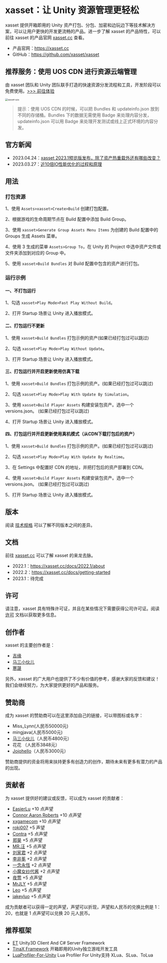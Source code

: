 # xasset：让 Unity 资源管理更轻松

xasset 提供开箱即用的 Unity 资产打包、分包、加密和边玩边下等技术解决方案，可以让用户更快的开发更流畅的产品。进一步了解 xasset 的产品特性，可以前往 xasset 的产品官网 [xasset.cc](https://xasset.cc) 查看。

- 产品官网：https://xasset.cc
- GitHub：https://github.com/xasset/xasset

## 推荐服务：使用 UOS CDN 进行资源云端管理

由 xasset 团队和 Unity 团队联手打造的快速资源分发流程和工具，开发阶段可以免费使用。[>>> 前往体验](https://uos.unity.cn/partner/xasset)

<img src="https://uos.unity.cn/images/homepage/xasset-hp.png" alt="xasset-uos" style="zoom:50%;" />

> 提示：使用 UOS CDN 的时候，可以把 Bundles 和 updateinfo.json 放到不同的存储桶。Bundles 下的数据无需使用 Badge 来处理内容分发，updateinfo.json 可以用 Badge 来处理开发测试或线上正式环境的内容分发。

## 官方新闻

- 2023.04.24：[xasset 2023.1预览版发布，除了资产热重载外还有哪些改变？](https://mp.weixin.qq.com/s/H2HDtwnp1mG_F4v1TahVJg)
- 2023.03.27：[近10倍IO性能优化的过程和原理](https://mp.weixin.qq.com/s/X0Tc6-UKVqfEXrzSEY17Zw)

## 用法

### 打包资源

1、使用 `Assets>xasset>Create>Build` 创建打包配置。

2、根据游戏的生命周期节点在 Build 配置中添加 Build Group。

3、使用 `xasset>Generate Group Assets Menu Items` 为创建的 Build 配置中的 Groups 生成 Assets 菜单。

4、使用 3 生成的菜单 `Assets>Group To`，在 Unity 的 Project 中选中资产文件或文件夹添加到对应的 Group 中。

5、使用 `xasset>Build Bundles` 对 Build 配置中包含的资产进行打包。

### 运行示例

#### 一、不打包运行

1、勾选 `xasset>Play Mode>Fast Play Without Build`。

2、打开 Startup 场景让 Unity 进入播放模式。

#### 二、打包运行不更新

1、使用 `xasset>Build Bundles` 打包示例的资产(如果已经打包过可以跳过)

2、勾选 `xasset>Play Mode>Play Without Update`。

3、打开 Startup 场景让 Unity 进入播放模式。

#### 三、打包运行并开启更新使用仿真下载

1、使用 `xasset>Build Bundles` 打包示例的资产。(如果已经打包过可以跳过)

2、勾选 `xasset>Play Mode>Play With Update By Simulation`。

3、使用  `xasset>Build Player Assets` 构建安装包资产。选中一个 versions.json。 (如果已经打包过可以跳过)

4、打开 Startup 场景让 Unity 进入播放模式。

#### 四、打包运行并开启更新使用真机模式（从CDN下载打包后的资产）

1、使用 `xasset>Build Bundles` 打包示例的资产。(如果已经打包过可以跳过)

2、勾选 `xasset>Play Mode>Play With Update By Realtime`。

3、在 Settings 中配置好 CDN 的地址，并把打包后的资产部署到 CDN。

4、使用  `xasset>Build Player Assets` 构建安装包资产。选中一个 versions.json。 (如果已经打包过可以跳过)

5、打开 Startup 场景让 Unity 进入播放模式。

## 版本

阅读 [技术规格](https://xasset.cc/price#技术规格) 可以了解不同版本之间的差异。

## 文档

前往 [xasset.cc](https://xasset.cc) 可以了解 xasset 的来龙去脉。

- 2022.1：https://xasset.cc/docs/2022.1/about
- 2022.2：https://xasset.cc/docs/getting-started
- 2023.1：待完成

## 许可

请注意，xasset 具有特殊许可证，并且在某些情况下需要获得公司许可证。阅读 [许可](LICENSE.md) 文档以获取更多信息。

## 创作者

xasset 的主要创作者是：

- [吉缘](https://github.com/mmdnb)
- [马三小伙儿](https://github.com/XINCGer)
- [寒晟](https://github.com/huangchaoqun)

另外，xasset 的广大用户也提供了不少有价值的参考，感谢大家的反馈和建议！我们会继续努力，为大家提供更好的产品和服务。

## 赞助商

成为 xasset 的赞助商可以在这里添加自己的链接，可以带图标或名字：

- Miss_Lynn(人民币50000元)
- mingjava(人民币5000元)
- [马三小伙儿](https://github.com/XINCGer)（人民币4800元）
- 花花 （人民币3848元）
- [Jojohello](https://www.zhihu.com/people/jojohello)（人民币3000元）

赞助商提供的资金将用来扶持更多有创造力的创作，期待未来有更多有潜力的产品的出现。

## 贡献者

为 xasset 提供好的建议或反馈，可以成为 xasset 的贡献者：

- [EasierLu](https://github.com/EasierLu) +10 点声望
- [Connor Aaron Roberts](https://github.com/c0nd3v) +10 点声望
- [xxgamecom](xxgamecom) +10 点声望
- [roki007](https://github.com/roki007) +5 声望
- [Contra]() +5 点声望
- [郑昊](https://github.com/plussign) +5 点声望
- [MR.汪](https://github.com/youyouhx) +5 点声望
- [刘家君](https://github.com/suixin567) +2 点声望
- [李非莬](https://github.com/wynnforthework)  +2 点声望
- [一念永恆](https://github.com/putifeng) +2 点声望
- [小魔女纱代酱](https://github.com/DumoeDss)  +2 点声望
- [夜莺](https://github.com/killop) +5 点声望
- [MrJLY](https://github.com/MrJLY) +5 点声望
- [Leo](https://github.com/liyanlong0885) +5 点声望
- [jakeyluo](https://github.com/jakeyluo) +5 点声望

成为贡献者可以获得一定的声望，声望可以折现，声望和人民币的兑换比例是 1：20，也就是 1 点声望可以兑换 20 元人民币。


## 推荐框架

- [ET](https://github.com/egametang/ET) Unity3D Client And C# Server Framework
- [TinaX Framework](https://tinax.corala.space/) 开箱即用的Unity独立游戏开发工具
- [LuaProfiler-For-Unity](https://github.com/ElPsyCongree/LuaProfiler-For-Unity) Lua Profiler For Unity支持 XLua、SLua、ToLua
